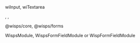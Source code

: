 wiInput, wiTextarea

<wi-input>, <wi-textarea>, <wi-form-field>

@wisps/core, @wisps/forms

WispsModule, WispsFormFieldModule or WispFormFieldModule
